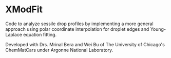 # XModFit
Code to analyze sessile drop profiles by implementing a more general approach using polar coordinate interpolation for droplet edges and Young-Laplace equation fitting.

Developed with Drs. Mrinal Bera and Wei Bu of The University of Chicago's ChemMatCars under Argonne National Laboratory.

